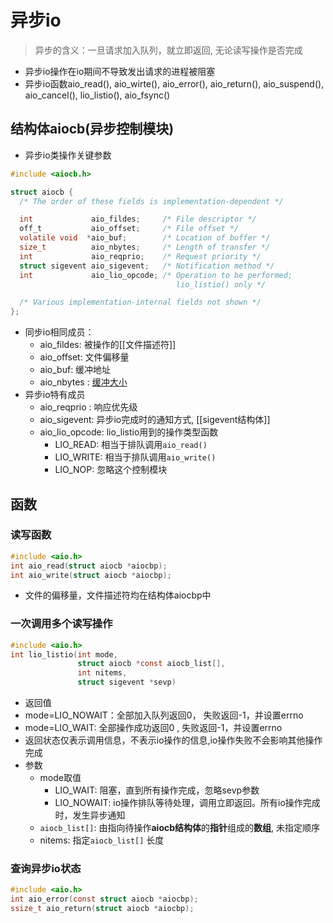 # 异步io
> 异步的含义：一旦请求加入队列，就立即返回, 无论读写操作是否完成
- 异步io操作在io期间不导致发出请求的进程被阻塞
- 异步io函数aio_read(), aio_wirte(), aio_error(), aio_return(), aio_suspend(), aio_cancel(), lio_listio(), aio_fsync()

## 结构体aiocb(异步控制模块)

- 异步io类操作关键参数

```c
#include <aiocb.h>

struct aiocb {
  /* The order of these fields is implementation-dependent */

  int             aio_fildes;     /* File descriptor */
  off_t           aio_offset;     /* File offset */
  volatile void  *aio_buf;        /* Location of buffer */
  size_t          aio_nbytes;     /* Length of transfer */
  int             aio_reqprio;    /* Request priority */
  struct sigevent aio_sigevent;   /* Notification method */
  int             aio_lio_opcode; /* Operation to be performed;
                                     lio_listio() only */

  /* Various implementation-internal fields not shown */
};
```

- 同步io相同成员：
  - aio_fildes: 被操作的[[文件描述符]] 
  - aio_offset: 文件偏移量
  - aio_buf: 缓冲地址
  - aio_nbytes : [缓冲大小](Linux_IO_Stream.md)
- 异步io特有成员    
  - aio_reqprio : 响应优先级  
  - aio_sigevent: 异步io完成时的通知方式, [[sigevent结构体]]
  - aio_lio_opcode: lio_listio用到的操作类型函数
    - LIO_READ: 相当于排队调用`aio_read()`
    - LIO_WRITE:  相当于排队调用`aio_write()`
    - LIO_NOP: 忽略这个控制模块
  
## 函数
  
### 读写函数  
  
```c
#include <aio.h>
int aio_read(struct aiocb *aiocbp);
int aio_write(struct aiocb *aiocbp);
```

- 文件的偏移量，文件描述符均在结构体aiocbp中

### 一次调用多个读写操作

```c
#include <aio.h>
int lio_listio(int mode, 
               struct aiocb *const aiocb_list[], 
               int nitems, 
               struct sigevent *sevp)
```

-  返回值
  - mode=LIO_NOWAIT：全部加入队列返回0， 失败返回-1，并设置errno 
  - mode=LIO_WAIT: 全部操作成功返回0 , 失败返回-1，并设置errno 
  - 返回状态仅表示调用信息，不表示io操作的信息,io操作失败不会影响其他操作完成
- 参数
  - mode取值 
    - LIO_WAIT: 阻塞，直到所有操作完成，忽略sevp参数
    - LIO_NOWAIT: io操作排队等待处理，调用立即返回。所有io操作完成时，发生异步通知
  - `aiocb_list[]`: 由指向待操作**aiocb结构体**的**指针**组成的**数组**,  未指定顺序
  - nitems: 指定`aiocb_list[]` 长度
  
### 查询异步io状态

```c
#include <aio.h>
int aio_error(const struct aiocb *aiocbp);
ssize_t aio_return(struct aiocb *aiocbp);
```
